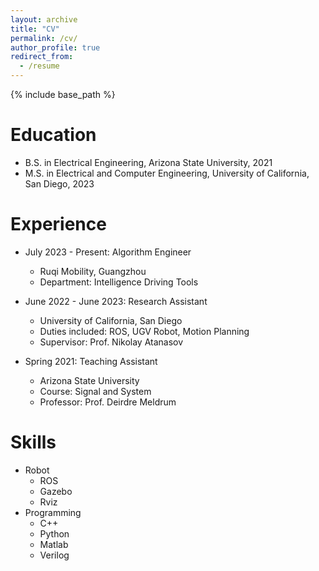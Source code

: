 ```yaml
---
layout: archive
title: "CV"
permalink: /cv/
author_profile: true
redirect_from:
  - /resume
---
```


{% include base_path %}

Education
======
* B.S. in Electrical Engineering, Arizona State University, 2021
* M.S. in Electrical and Computer Engineering, University of California, San Diego, 2023

Experience
======
* July 2023 - Present: Algorithm Engineer
  * Ruqi Mobility, Guangzhou
  * Department: Intelligence Driving Tools

* June 2022 - June 2023: Research Assistant
  * University of California, San Diego
  * Duties included: ROS, UGV Robot, Motion Planning
  * Supervisor: Prof. Nikolay Atanasov

* Spring 2021: Teaching Assistant
  * Arizona State University
  * Course: Signal and System 
  * Professor: Prof. Deirdre Meldrum
  
Skills
======
* Robot
  * ROS
  * Gazebo
  * Rviz
* Programming
  * C++
  * Python
  * Matlab
  * Verilog

<!-- Publications
======
  <ul>{% for post in site.publications %}
    {% include archive-single-cv.html %}
  {% endfor %}</ul> -->
  
<!-- Talks
======
  <ul>{% for post in site.talks %}
    {% include archive-single-talk-cv.html %}
  {% endfor %}</ul>
  
Teaching
======
  <ul>{% for post in site.teaching %}
    {% include archive-single-cv.html %}
  {% endfor %}</ul>
  
Service and leadership
======
* Currently signed in to 43 different slack teams -->
